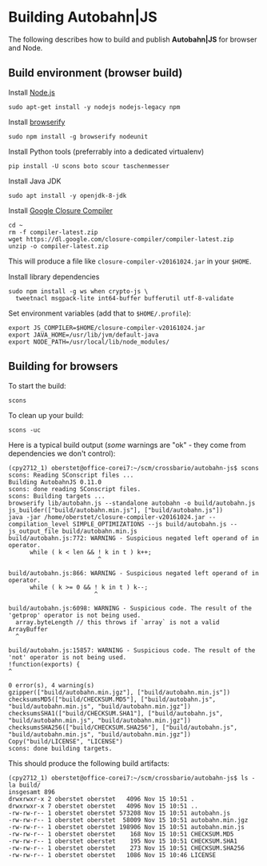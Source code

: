 # Building Autobahn|JS

The following describes how to build and publish **Autobahn|JS** for browser and Node.


## Build environment (browser build)

Install [Node.js](http://nodejs.org/)

    sudo apt-get install -y nodejs nodejs-legacy npm

Install [browserify](http://browserify.org/)

    sudo npm install -g browserify nodeunit

Install Python tools (preferrably into a dedicated virtualenv)

    pip install -U scons boto scour taschenmesser

Install Java JDK

    sudo apt install -y openjdk-8-jdk

Install [Google Closure Compiler](https://developers.google.com/closure/compiler/)

    cd ~
    rm -f compiler-latest.zip
    wget https://dl.google.com/closure-compiler/compiler-latest.zip
    unzip -o compiler-latest.zip

This will produce a file like `closure-compiler-v20161024.jar` in your `$HOME`.

Install library dependencies

    sudo npm install -g ws when crypto-js \
      tweetnacl msgpack-lite int64-buffer bufferutil utf-8-validate

Set environment variables (add that to `$HOME/.profile`):

    export JS_COMPILER=$HOME/closure-compiler-v20161024.jar
    export JAVA_HOME=/usr/lib/jvm/default-java
    export NODE_PATH=/usr/local/lib/node_modules/


## Building for browsers

To start the build:

    scons

To clean up your build:

    scons -uc

Here is a typical build output (*some* warnings are "ok" - they come from dependencies we don't control):


```console
(cpy2712_1) oberstet@office-corei7:~/scm/crossbario/autobahn-js$ scons
scons: Reading SConscript files ...
Building AutobahnJS 0.11.0
scons: done reading SConscript files.
scons: Building targets ...
browserify lib/autobahn.js --standalone autobahn -o build/autobahn.js
js_builder(["build/autobahn.min.js"], ["build/autobahn.js"])
java -jar /home/oberstet/closure-compiler-v20161024.jar --compilation_level SIMPLE_OPTIMIZATIONS --js build/autobahn.js --js_output_file build/autobahn.min.js
build/autobahn.js:772: WARNING - Suspicious negated left operand of in operator.
      while ( k < len && ! k in t ) k++;
                         ^

build/autobahn.js:866: WARNING - Suspicious negated left operand of in operator.
      while ( k >= 0 && ! k in t ) k--;
                        ^

build/autobahn.js:6098: WARNING - Suspicious code. The result of the 'getprop' operator is not being used.
  array.byteLength // this throws if `array` is not a valid ArrayBuffer
  ^

build/autobahn.js:15857: WARNING - Suspicious code. The result of the 'not' operator is not being used.
!function(exports) {
^

0 error(s), 4 warning(s)
gzipper(["build/autobahn.min.jgz"], ["build/autobahn.min.js"])
checksumsMD5(["build/CHECKSUM.MD5"], ["build/autobahn.js", "build/autobahn.min.js", "build/autobahn.min.jgz"])
checksumsSHA1(["build/CHECKSUM.SHA1"], ["build/autobahn.js", "build/autobahn.min.js", "build/autobahn.min.jgz"])
checksumsSHA256(["build/CHECKSUM.SHA256"], ["build/autobahn.js", "build/autobahn.min.js", "build/autobahn.min.jgz"])
Copy("build/LICENSE", "LICENSE")
scons: done building targets.
```

This should produce the following build artifacts:

```console
(cpy2712_1) oberstet@office-corei7:~/scm/crossbario/autobahn-js$ ls -la build/
insgesamt 896
drwxrwxr-x 2 oberstet oberstet   4096 Nov 15 10:51 .
drwxrwxr-x 7 oberstet oberstet   4096 Nov 15 10:51 ..
-rw-rw-r-- 1 oberstet oberstet 573208 Nov 15 10:51 autobahn.js
-rw-rw-r-- 1 oberstet oberstet  58009 Nov 15 10:51 autobahn.min.jgz
-rw-rw-r-- 1 oberstet oberstet 198906 Nov 15 10:51 autobahn.min.js
-rw-rw-r-- 1 oberstet oberstet    168 Nov 15 10:51 CHECKSUM.MD5
-rw-rw-r-- 1 oberstet oberstet    195 Nov 15 10:51 CHECKSUM.SHA1
-rw-rw-r-- 1 oberstet oberstet    273 Nov 15 10:51 CHECKSUM.SHA256
-rw-rw-r-- 1 oberstet oberstet   1086 Nov 15 10:46 LICENSE
```
